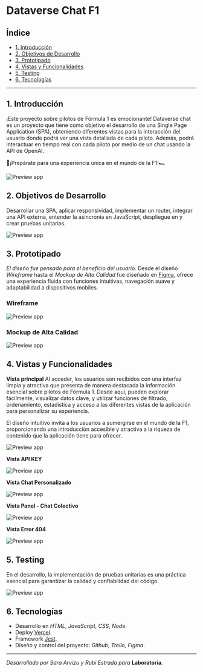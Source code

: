 # Dataverse Chat F1

## Índice

* [1. Introducción](#1-introducción)
* [2. Objetivos de Desarrollo](#2-objetivos-de-desarrollo)
* [3. Prototipado](#3-prototipado)
* [4. Vistas y Funcionalidades](#4-vistas-y-funcionalidades)
* [5. Testing](#5-testing)
* [6. Tecnologías](#6-tecnologías)

***

## 1. Introducción

¡Este proyecto sobre pilotos de Fórmula 1 es emocionante! Dataverse chat es un proyecto que tiene como objetivo el desarrollo de una Single Page Application (SPA), obteniendo diferentes vistas para la interacción del usuario donde podrá ver una vista detallada de cada piloto. Además, podrá interactuar en tiempo real con cada piloto por medio de un chat usando la API de OpenAI. 

🚀¡Prepárate para una experiencia única en el mundo de la F1!🏎️

![Preview app](https://github-production-user-asset-6210df.s3.amazonaws.com/123121338/271433237-2bd1477b-15ef-49d4-9fcb-226b3263c46a.png)

## 2. Objetivos de Desarrollo
Desarrollar una SPA, aplicar responsividad, implementar un router, integrar una API externa, entender la asincronía en JavaScript, despliegue en y crear pruebas unitarias. 

![Preview app](https://github-production-user-asset-6210df.s3.amazonaws.com/123121338/271433237-2bd1477b-15ef-49d4-9fcb-226b3263c46a.png)


## 3. Prototipado
_El diseño fue pensado para el beneficio del usuario._ Desde el diseño _Wireframe_ hasta el _Mockup de Alta Calidad_ fue diseñado en [Figma](https://www.figma.com/file/XisZyaBjGYAAi4VjlQj11E/Protoripado-de-dataverse-chat?type=design&node-id=0%3A1&mode=design&t=8u6FvxZCqgQoe6BU-1), ofrece una experiencia fluida con funciones intuitivas, navegación suave y adaptabilidad a dispositivos mobiles. 

### Wireframe

![Preview app](https://github-production-user-asset-6210df.s3.amazonaws.com/123121338/271433237-2bd1477b-15ef-49d4-9fcb-226b3263c46a.png)

### Mockup de Alta Calidad

![Preview app](https://github-production-user-asset-6210df.s3.amazonaws.com/123121338/271433237-2bd1477b-15ef-49d4-9fcb-226b3263c46a.png)


## 4. Vistas y Funcionalidades

**Vista principal**
Al acceder, los usuarios son recibidos con una interfaz limpia y atractiva que presenta de manera destacada la información esencial sobre pilotos de Fórmula 1. Desde aquí, pueden explorar fácilmente, visualizar datos clave, y utilizar funciones de filtrado, ordenamiento, estadistica y acceso a las diferentes vistas de la aplicación para personalizar su experiencia. 

El diseño intuitivo invita a los usuarios a sumergirse en el mundo de la F1, proporcionando una introducción accesible y atractiva a la riqueza de contenido que la aplicación tiene para ofrecer.

![Preview app](https://github-production-user-asset-6210df.s3.amazonaws.com/123121338/271433237-2bd1477b-15ef-49d4-9fcb-226b3263c46a.png)

**Vista API KEY** 

![Preview app](https://github-production-user-asset-6210df.s3.amazonaws.com/123121338/271433237-2bd1477b-15ef-49d4-9fcb-226b3263c46a.png)


**Vista Chat Personalizado** 

![Preview app](https://github-production-user-asset-6210df.s3.amazonaws.com/123121338/271433237-2bd1477b-15ef-49d4-9fcb-226b3263c46a.png)

**Vista Panel - Chat Colectivo** 

![Preview app](https://github-production-user-asset-6210df.s3.amazonaws.com/123121338/271433237-2bd1477b-15ef-49d4-9fcb-226b3263c46a.png)

**Vista Error 404** 

![Preview app](https://github-production-user-asset-6210df.s3.amazonaws.com/123121338/271433237-2bd1477b-15ef-49d4-9fcb-226b3263c46a.png)


## 5. Testing
En el desarrollo, la implementación de pruebas unitarias es una práctica esencial para garantizar la calidad y confiabilidad del código. 

![Preview app](https://github-production-user-asset-6210df.s3.amazonaws.com/123121338/271433237-2bd1477b-15ef-49d4-9fcb-226b3263c46a.png)


## 6. Tecnologías
* Desarrollo en *HTML*, *JavaScript*, *CSS*, *Node*.
* Deploy [Vercel](https://vercel.com/).
* Framework [Jest](https://jestjs.io/).
* Diseño y control del proyecto: *Github*, *Trello*, *Figma*.

***
_Desarrollado por Sara Arvizu y Rubi Estrada para_ **Laboratoria**.

